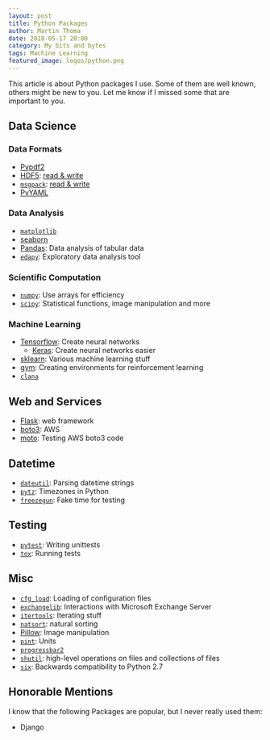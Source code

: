 ```yaml
---
layout: post
title: Python Packages
author: Martin Thoma
date: 2018-05-17 20:00
category: My bits and bytes
tags: Machine Learning
featured_image: logos/python.png
---
```

This article is about Python packages I use. Some of them are well known,
others might be new to you. Let me know if I missed some that are important to
you.


## Data Science

### Data Formats

* [Pypdf2](https://pythonhosted.org/PyPDF2/)
* [HDF5](https://support.hdfgroup.org/HDF5/): [read & write](https://stackoverflow.com/a/41586571/562769)
* [`msgpack`](https://msgpack.org): [read & write](https://stackoverflow.com/questions/43442194/how-do-i-read-and-write-with-msgpack)
* [PyYAML](http://pyyaml.org/wiki/PyYAML)


### Data Analysis

* [`matplotlib`](https://matplotlib.org)
* [seaborn](https://seaborn.pydata.org)
* [Pandas](https://pandas.pydata.org): Data analysis of tabular data
* [`edapy`](https://github.com/MartinThoma/edapy): Exploratory data analysis tool


### Scientific Computation

* [`numpy`](http://www.numpy.org): Use arrays for efficiency
* [`scipy`](https://www.scipy.org): Statistical functions, image manipulation and more


### Machine Learning

* [Tensorflow](https://www.tensorflow.org): Create neural networks
    * [Keras](https://keras.io): Create neural networks easier
* [sklearn](http://scikit-learn.org/stable/index.html): Various machine learning stuff
* [gym](https://gym.openai.com): Creating environments for reinforcement learning
* [`clana`](https://github.com/MartinThoma/clana)


## Web and Services
* [Flask](http://flask.pocoo.org): web framework
* [boto3](https://github.com/boto/boto3): AWS
* [moto](https://github.com/spulec/moto): Testing AWS boto3 code


## Datetime
* [`dateutil`](https://dateutil.readthedocs.io/en/stable/): Parsing datetime strings
* [`pytz`](https://pypi.org/project/pytz/): Timezones in Python
* [`freezegun`](https://github.com/spulec/freezegun): Fake time for testing


## Testing
* [`pytest`](https://docs.pytest.org/en/latest/): Writing unittests
* [`tox`](https://tox.readthedocs.io/en/latest/): Running tests


## Misc
* [`cfg_load`](https://github.com/MartinThoma/cfg_load): Loading of configuration files
* [`exchangelib`](https://github.com/ecederstrand/exchangelib): Interactions with Microsoft Exchange Server
* [`itertools`](https://docs.python.org/3/library/itertools.html): Iterating stuff
* [`natsort`](https://pypi.org/project/natsort/#description): natural sorting
* [Pillow](https://pillow.readthedocs.io/en/5.1.x/): Image manipulation
* [`pint`](https://pypi.org/project/Pint/#description): Units
* [`progressbar2`](https://pypi.org/project/progressbar2/#description)
* [`shutil`](https://docs.python.org/2/library/shutil.html): high-level operations on files and collections of files
* [`six`](https://pypi.org/project/six/#description): Backwards compatibility to Python 2.7



## Honorable Mentions

I know that the following Packages are popular, but I never really used them:

* Django
